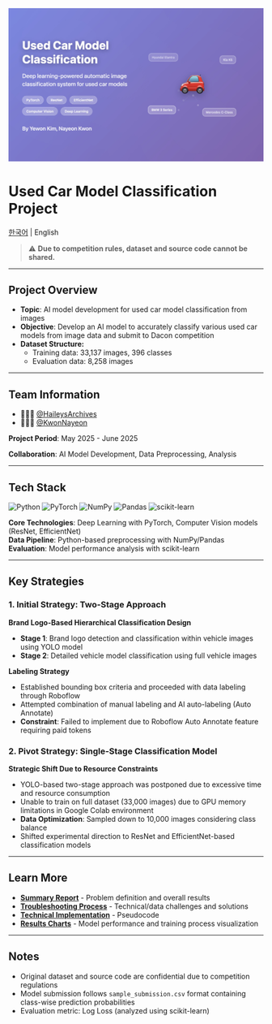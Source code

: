 ![Thumbnail-English](assets/thumbnail-en.jpg)

# Used Car Model Classification Project

[한국어](README.md) | English

> ⚠️ **Due to competition rules, dataset and source code cannot be shared.**

<!--
> This repository contains only high-level summaries and pseudocode.
-->

---

## Project Overview

- **Topic**: AI model development for used car model classification from images
- **Objective**: Develop an AI model to accurately classify various used car models from image data and submit to Dacon competition
- **Dataset Structure:**
    - Training data: 33,137 images, 396 classes
    - Evaluation data: 8,258 images

---

## Team Information
- 👩🏻‍💻 [@HaileysArchives](https://github.com/HaileysArchives)
- 👩🏻‍💻 [@KwonNayeon](https://github.com/KwonNayeon)

**Project Period**: May 2025 - June 2025

**Collaboration**: AI Model Development, Data Preprocessing, Analysis

---

## Tech Stack

![Python](https://img.shields.io/badge/Python-3776AB?style=for-the-badge&logo=python&logoColor=white)
![PyTorch](https://img.shields.io/badge/PyTorch-EE4C2C?style=for-the-badge&logo=pytorch&logoColor=white)
![NumPy](https://img.shields.io/badge/numpy-%23013243.svg?style=for-the-badge&logo=numpy&logoColor=white)
![Pandas](https://img.shields.io/badge/pandas-%23150458.svg?style=for-the-badge&logo=pandas&logoColor=white)
![scikit-learn](https://img.shields.io/badge/scikit--learn-%23F7931E.svg?style=for-the-badge&logo=scikit-learn&logoColor=white)

**Core Technologies**: Deep Learning with PyTorch, Computer Vision models (ResNet, EfficientNet)  
**Data Pipeline**: Python-based preprocessing with NumPy/Pandas  
**Evaluation**: Model performance analysis with scikit-learn

---

## Key Strategies

### 1. Initial Strategy: Two-Stage Approach

**Brand Logo-Based Hierarchical Classification Design**
- **Stage 1**: Brand logo detection and classification within vehicle images using YOLO model
- **Stage 2**: Detailed vehicle model classification using full vehicle images

**Labeling Strategy**
- Established bounding box criteria and proceeded with data labeling through Roboflow
- Attempted combination of manual labeling and AI auto-labeling (Auto Annotate)
- **Constraint**: Failed to implement due to Roboflow Auto Annotate feature requiring paid tokens

### 2. Pivot Strategy: Single-Stage Classification Model

**Strategic Shift Due to Resource Constraints**
- YOLO-based two-stage approach was postponed due to excessive time and resource consumption
- Unable to train on full dataset (33,000 images) due to GPU memory limitations in Google Colab environment
- **Data Optimization**: Sampled down to 10,000 images considering class balance
- Shifted experimental direction to ResNet and EfficientNet-based classification models

---

## Learn More
- **[Summary Report](summary_report.en.md)** - Problem definition and overall results
- **[Troubleshooting Process](troubleshooting.en.md)** - Technical/data challenges and solutions
- **[Technical Implementation](implementation/)** - Pseudocode
- **[Results Charts](assets/)** - Model performance and training process visualization

---

## Notes

- Original dataset and source code are confidential due to competition regulations
- Model submission follows `sample_submission.csv` format containing class-wise prediction probabilities
- Evaluation metric: Log Loss (analyzed using scikit-learn)